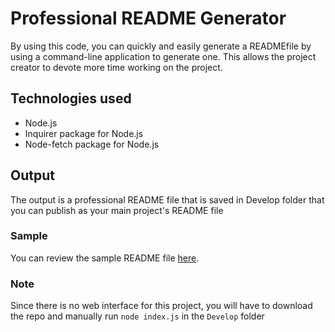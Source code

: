 # Professional README Generator 
By using this code, you can quickly and easily generate a READMEfile by using a command-line application to generate one. This allows the project creator to devote more time working on the project.

## Technologies used
- Node.js
- Inquirer package for Node.js
- Node-fetch package for Node.js

## Output
The output is a professional README file that is saved in Develop folder that you can publish as your main project's README file

### Sample
You can review the sample README file [here](https://github.com/ravnishgupta/professional-readme-generator/blob/main/Develop/README.md). 

### Note
Since there is no web interface for this project, you will have to download the repo and manually run ```node index.js``` in the ```Develop``` folder


